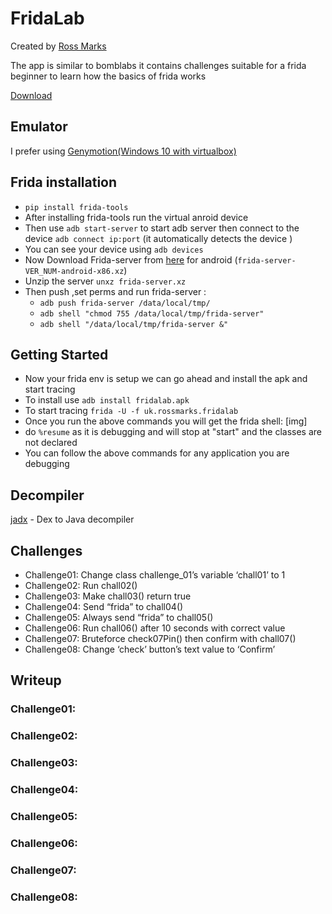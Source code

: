 # FridaLab

Created by [Ross Marks](http://rossmarks.uk/blog/)

The app is similar to bomblabs it contains challenges suitable for a frida beginner to learn how the basics of frida works

[Download](https://rossmarks.uk/blog/fridalab/)


## Emulator
I prefer using [Genymotion(Windows 10 with virtualbox)](https://www.genymotion.com/download/) 

## Frida installation
- `pip install frida-tools`
- After installing frida-tools run the virtual anroid device 
- Then use `adb start-server` to start adb server then connect to the device `adb connect ip:port` (it automatically detects the device )
- You can see your device using `adb devices`
- Now Download Frida-server from [here](https://github.com/frida/frida/releases) for android (`frida-server-VER_NUM-android-x86.xz`)
- Unzip the server `unxz frida-server.xz`
- Then push ,set perms and run frida-server : 
    - `adb push frida-server /data/local/tmp/`
    - `adb shell "chmod 755 /data/local/tmp/frida-server"`
    - `adb shell "/data/local/tmp/frida-server &"`

## Getting Started
- Now your frida env is setup we can go ahead and install the apk and start tracing
- To install use `adb install fridalab.apk`
- To start tracing `frida -U -f uk.rossmarks.fridalab`
- Once you run the above commands you will get the frida shell: [img]
- do `%resume` as it is debugging and will stop at "start" and the classes are not declared
- You can follow the above commands for any application you are debugging

## Decompiler
[jadx](https://github.com/skylot/jadx) - Dex to Java decompiler


## Challenges
- Challenge01: Change class challenge_01’s variable ‘chall01’ to 1
- Challenge02: Run chall02()
- Challenge03: Make chall03() return true
- Challenge04: Send “frida” to chall04()
- Challenge05: Always send “frida” to chall05()
- Challenge06: Run chall06() after 10 seconds with correct value
- Challenge07: Bruteforce check07Pin() then confirm with chall07()
- Challenge08: Change ‘check’ button’s text value to ‘Confirm’

## Writeup

### Challenge01:
### Challenge02:
### Challenge03:
### Challenge04:
### Challenge05:
### Challenge06:
### Challenge07:
### Challenge08:

